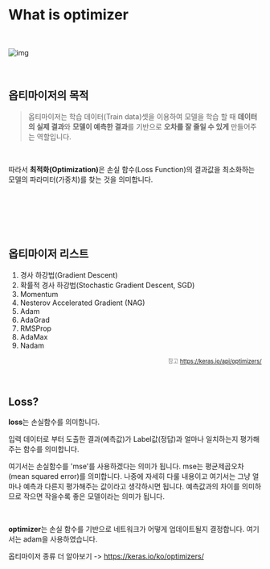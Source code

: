# What is optimizer


​	

![img](C:\Users\kjong\Desktop\JG\03_Blog\content\posts\AI\what_is_optimizer.assets\img.png)

​	

## 옵티마이저의 목적

> 옵티마이저는 학습 데이터(Train data)셋을 이용하여 모델을 학습 할 때 <b>데이터의 실제 결과</b>와 <b>모델이 예측한 결과</b>를 기반으로 <b>오차를 잘 줄일 수 있게</b> 만들어주는 역할입니다.

​	

따라서 <b>최적화(Optimization)</b>은 손실 함수(Loss Function)의 결과값을 최소화하는 모델의 파라미터(가중치)를 찾는 것을 의미합니다. 

​	

​	

​	

## 옵티마이저 리스트

1. 경사 하강법(Gradient Descent)
2. 확률적 경사 하강법(Stochastic Gradient Descent, SGD)
3. Momentum
4. Nesterov Accelerated Gradient (NAG)
5. Adam
6. AdaGrad
7. RMSProp
8. AdaMax
9. Nadam

<span style="float:right; font-size:0.8em; color:grey">참고 https://keras.io/api/optimizers/</span>

​	

​	

## Loss?

**loss**는 손실함수를 의미합니다. 

입력 데이터로 부터 도출한 결과(예측값)가 Label값(정답)과 얼마나 일치하는지 평가해주는 함수를 의미합니다. 

여기서는 손실함수를 'mse'를 사용하겠다는 의미가 됩니다. mse는 평균제곱오차(mean squared error)를 의미합니다. 나중에 자세히 다룰 내용이고 여기서는 그냥 얼마나 예측과 다른지 평가해주는 값이라고 생각하시면 됩니다. 예측값과의 차이를 의미하므로 작으면 작을수록 좋은 모델이라는 의미가 됩니다.

 	

​	

**optimizer**는 손실 함수를 기반으로 네트워크가 어떻게 업데이트될지 결정합니다. 여기서는 adam을 사용하였습니다.

옵티마이저 종류 더 알아보기 -> https://keras.io/ko/optimizers/

​	

​	

​	

​	

​	


